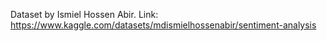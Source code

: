 Dataset by Ismiel Hossen Abir. Link: https://www.kaggle.com/datasets/mdismielhossenabir/sentiment-analysis
